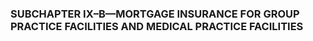 ### SUBCHAPTER IX–B—MORTGAGE INSURANCE FOR GROUP PRACTICE FACILITIES AND MEDICAL PRACTICE FACILITIES ###
